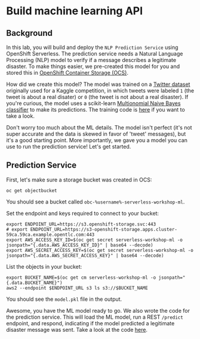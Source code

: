 # Build machine learning API

## Background

In this lab, you will build and deploy the `NLP Prediction Service` using OpenShift Serverless.  The prediction service needs a Natural Language Processing (NLP) model to verify if a message describes a legitimate disaster.  To make things easier, we pre-created this model for you and stored this in [OpenShift Container Storage (OCS)][1].  

How did we create this model?  The model was trained on a [Twitter dataset][2] originally used for a Kaggle competition, in which tweets were labeled `1` (the tweet is about a real disater) or `0` (the tweet is not about a real disaster).  If you're curious, the model uses a scikit-learn [Multionomial Naive Bayes classifier][3] to make its predictions.  The training code is [here][4] if you want to take a look.

Don't worry too much about the ML details.  The model isn't perfect (it's not super accurate and the data is skewed in favor of 'tweet' messages), but it's a good starting point.  More importantly, we gave you a model you can use to run the prediction service!  Let's get started.

## Prediction Service

First, let's make sure a storage bucket was created in OCS:

```execute
oc get objectbucket
```

You should see a bucket called `obc-%username%-serverless-workshop-ml`.

Set the endpoint and keys required to connect to your bucket:

```execute
export ENDPOINT_URL=https://s3.openshift-storage.svc:443
# export ENDPOINT_URL=https://s3-openshift-storage.apps.cluster-59ca.59ca.example.opentlc.com:443
export AWS_ACCESS_KEY_ID=$(oc get secret serverless-workshop-ml -o jsonpath="{.data.AWS_ACCESS_KEY_ID}" | base64 --decode)
export AWS_SECRET_ACCESS_KEY=$(oc get secret serverless-workshop-ml -o jsonpath="{.data.AWS_SECRET_ACCESS_KEY}" | base64 --decode)
```

List the objects in your bucket:

```execute
export BUCKET_NAME=$(oc get cm serverless-workshop-ml -o jsonpath="{.data.BUCKET_NAME}")
aws2 --endpoint $ENDPOINT_URL s3 ls s3://$BUCKET_NAME
```

You should see the `model.pkl` file in the output.

Awesome, you have the ML model ready to go.  We also wrote the code for the prediction service.  This will load the ML model, run a REST `/predict` endpoint, and respond, indicating if the model predicted a legitimate disaster message was sent.  Take a look at the code [here][5].



[1]: https://www.redhat.com/en/technologies/cloud-computing/openshift-container-storage
[2]: https://www.kaggle.com/vbmokin/nlp-with-disaster-tweets-cleaning-data
[3]: https://scikit-learn.org/stable/modules/generated/sklearn.naive_bayes.MultinomialNB.html
[4]: https://github.com/RedHatGov/serverless-workshop-code/blob/workshop/model/training/train.py
[5]: https://github.com/RedHatGov/serverless-workshop-code/blob/workshop/model/prediction/prediction.py

